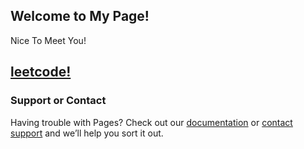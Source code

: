 ﻿## Welcome to My Page!
   Nice To Meet You!

## [leetcode!](https://github.com/huakaiwuxv/huakaiwuxv.github.io/tree/master/leetcode/leetcode.md)

### Support or Contact

Having trouble with Pages? Check out our [documentation](https://help.github.com/categories/github-pages-basics/) or [contact support](https://github.com/contact) and we’ll help you sort it out.

